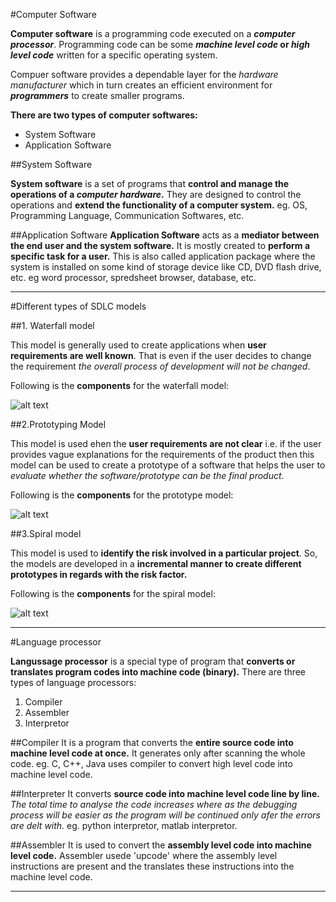 
#Computer Software

 **Computer software** is a programming code executed on a **_computer processor_**. Programming code can be some **_machine level code_ or _high level code_** written for a specific operating system.

Compuer software provides a dependable layer for the _hardware manufacturer_ which in turn creates an efficient environment for **_programmers_**  to create smaller programs.

**There are two types of computer softwares:**
- System Software
- Application Software

##System Software

 **System software** is a set of programs that **control and manage the operations of a _computer hardware_.** They are designed to control the operations and **extend the functionality of a computer system.** eg. OS, Programming Language, Communication Softwares, etc.


##Application Software
 **Application Software** acts as a **mediator between the end user and the system software.** It is mostly created to **perform a specific task for a user.** This is also called application package where the system is installed on some kind of storage device like CD, DVD flash drive, etc. eg word processor, spredsheet browser, database, etc.


--- 


#Different types of SDLC models

##1. Waterfall model

 This model is generally used to create applications when **user requirements are well known**. That is even if the user decides to change the requirement _the overall process of development will not be changed_.

Following is the **components** for the waterfall model:

![alt text](https://artoftesting.com/wp-content/uploads/2019/12/waterfall-model-featured.jpg)


##2.Prototyping Model

 This model is used ehen the **user requirements are not clear** i.e. if the user provides vague explanations for the requirements of the product then this model can be used to create a prototype of a software that helps the user to _evaluate whether the software/prototype can be the final product_.

Following is the **components** for the prototype model:

![alt text](https://www.includehelp.com/basics/Images/the-prototyping-model.jpg)

##3.Spiral model

 This model is used to **identify the risk involved in a particular project**. So, the models are developed in a **incremental manner to create different prototypes in regards with the risk factor.**

Following is the **components** for the spiral model:

![alt text](https://upload.wikimedia.org/wikipedia/commons/e/ec/Spiral_model_%28Boehm%2C_1988%29.svg)


---


#Language processor

 **Langussage processor** is a special type of program that **converts or translates program codes into machine code (binary).** There are three types of language processors:

1. Compiler
2. Assembler
3. Interpretor

##Compiler
 It is a program that converts the **entire source code into machine level code at once.** It generates only after scanning the whole code. eg. C, C++, Java uses compiler to convert high level code into machine level code.


##Interpreter
 It converts **source code into machine level code line by line.** _The total time to analyse the code increases where as the debugging process will be easier as the program will be continued only afer the errors are delt with._ eg. python interpretor, matlab interpretor.


##Assembler
 It is used to convert the **assembly level code into machine level code.** Assembler usede 'upcode' where the assembly level instructions are present and the translates these instructions into the machine level code.


 ---
